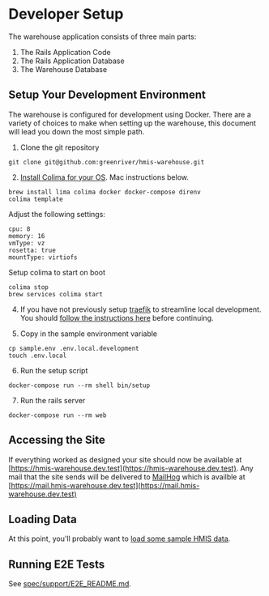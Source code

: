 # Developer Setup
The warehouse application consists of three main parts:
1. The Rails Application Code
2. The Rails Application Database
3. The Warehouse Database

## Setup Your Development Environment
The warehouse is configured for development using Docker.  There are a variety of choices to make when setting up the warehouse, this document will lead you down the most simple path.

1. Clone the git repository
```
git clone git@github.com:greenriver/hmis-warehouse.git
```
2. [Install Colima for your OS](https://github.com/abiosoft/colima).  Mac instructions below.

```
brew install lima colima docker docker-compose direnv
colima template
```

Adjust the following settings:
```
cpu: 8
memory: 16
vmType: vz
rosetta: true
mountType: virtiofs
```
Setup colima to start on boot
```
colima stop
brew services colima start
```

4. If you have not previously setup [traefik](http://traefik.io/) to streamline local development. You should [follow the instructions here](developer-networking.md) before continuing.

5. Copy in the sample environment variable
```
cp sample.env .env.local.development
touch .env.local
```

6. Run the setup script
```
docker-compose run --rm shell bin/setup
```

7. Run the rails server
```
docker-compose run --rm web
```

## Accessing the Site

If everything worked as designed your site should now be available at [https://hmis-warehouse.dev.test](https://hmis-warehouse.dev.test).  Any mail that the site sends will be delivered to [MailHog](https://github.com/mailhog/MailHog) which is availble at [https://mail.hmis-warehouse.dev.test](https://mail.hmis-warehouse.dev.test)

## Loading Data
At this point, you'll probably want to [load some sample HMIS data](developer_data.md).

## Running E2E Tests
See [spec/support/E2E_README.md](../spec/support/E2E_README.md).
